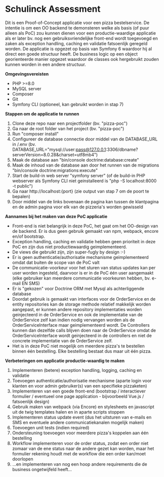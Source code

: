 # Schulinck Assessment
Dit is een Proof-of-Concept applicatie voor een pizza bestelservice.
De intentie is om een OO backend te demonsteren welke als basis (of puur alleen als PoC) zou kunnen dienen voor een productie-waardige applicatie als er later bv. nog een gebruiksvriendelijke front-end wordt toegevoegd en zaken als exception handling, caching en validatie fatsoenlijk geregeld worden.
De applicatie is opgezet op basis van Symfony 6 waardoor hij al direct een goede structuur heeft. De business logic op een object georienteerde manier opgezet waardoor de classes ook hergebruikt zouden kunnen worden in een andere structuur.

**Omgevingsvereisten**
- PHP >=8.0
- MySQL server
- Composer
- Git
- Symfony CLI (optioneel, kan gebruikt worden in stap 7)

**Stappen om de applicatie te runnen**
1) Clone deze repo naar een projectfolder (bv. "pizza-poc") 
2) Ga naar de root folder van het project (bv. "pizza-poc")
3) Run "composer install"
4) Configureer de database connectie door middel van de DATABASE_URL in /.env (bv. DATABASE_URL="mysql://user:pass@127.0.0.1:3306/dbname?serverVersion=8.0.28&charset=utf8mb4")
5) Maak de database aan "bin/console doctrine:database:create"
6) Maak de inhoud van de database aan door het runnen van de migrations "bin/console doctrine:migrations:execute"
7) Start de build-in web server "symfony server" (of de build-in PHP webserver als Symfony CLI niet geinstalleerd is "php -S localhost:8000 -t public")
9) Ga naar http://localhost:{port} (zie output van stap 7 om de poort te bepalen)
10) Door middel van de links bovenaan de pagina kan tussen de klantpagina en de admin pagina voor elk van de pizzeria's worden gewisseld

**Aannames bij het maken van deze PoC applicatie**
- Front-end is niet belangrijk in deze PoC, het gaat om het OO-design van de backend. Er is dus geen gebruik gemaakt van npm, webpack, encore en/of bootstrap.
- Exception handling, caching en validatie hebben geen prioriteit in deze PoC en zijn dus niet productiewaardig geimplementeerd.
- De views die gebruikt zijn, zijn super-fugly by design :-)
- Er is geen authenticatie/authorisatie mechanisme geimplementeerd omdat dat buiten de scope van de PoC valt
- De communicatie-voorkeur voor het sturen van status updates kan per user worden ingesteld, daarvoor is er in de PoC één user aangemaakt (elke gebruiker kan meerdere communicatie voorkeuren hebben, bv. e-mail EN SMS)
- Er is "gekozen" voor Doctrine ORM met Mysql als achterliggende database
- Doordat gebruik is gemaakt van interfaces voor de OrderService en de entity repositories kan de storage methode relatief makkelijk worden aangepast, er kunnen andere repository implementaties worden geinjecteerd in de OrderService en ook de implementatie van de OrderService zelf kan indien nodig vervangen worden als de OrderServiceInterface maar geimplementeerd wordt. De Controllers kunnen dan dezelfde calls blijven doen naar de OrderService omdat de OrderServiceInterface wordt geinjecteerd in de controllers en niet de concrete implementatie van de OrderService zelf.
- Het is in deze PoC niet mogelijk om meerdere pizza's te bestellen binnen één bestelling. Elke bestelling bestaat dus maar uit één pizza.

**Verbeteringen om applicatie productie-waardig te maken**
1) Implementeren (betere) exception handling, logging, caching en validatie
2) Toevoegen authenticatie/authorisatie mechanisme (aparte login voor klanten en voor admin gebruiker(s) van een specifieke pizzaketen)
3) Implementeren van een goede front-end (bootstrap / interactiever formulier / eventueel one page application - bijvoorbeeld Vue.js / fatsoenlijk design)
4) Gebruik maken van webpack (via Encore) en stylesheets en javascript uit de twig templates halen en in aparte scripts stoppen
5) Implementeren status update event (dus het uitsturen van e-mails en SMS en eventuele andere communicatiekanalen mogelijk maken)
6) Toevoegen unit tests (indien required)
7) Ondersteuning toevoegen voor meerdere pizza's koppelen aan één bestelling
8) Workflow implementeren voor de order status, zodat een order niet zomaar van de ene status naar de andere gezet kan worden, maar het formulier rekening houdt met de workflow die een order kan/moet doorlopen
9) ...en implementeren van nog een hoop andere requirements die de business ongetwijfeld heeft...